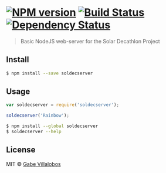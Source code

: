 #  [![NPM version][npm-image]][npm-url] [![Build Status][travis-image]][travis-url] [![Dependency Status][daviddm-url]][daviddm-image]

> Basic NodeJS web-server for the Solar Decathlon Project


## Install

```sh
$ npm install --save soldecserver
```


## Usage

```js
var soldecserver = require('soldecserver');

soldecserver('Rainbow');
```

```sh
$ npm install --global soldecserver
$ soldecserver --help
```


## License

MIT © [Gabe Villalobos]()


[npm-url]: https://npmjs.org/package/soldecserver
[npm-image]: https://badge.fury.io/js/soldecserver.svg
[travis-url]: https://travis-ci.org/gabevillalobos/soldecserver
[travis-image]: https://travis-ci.org/gabevillalobos/soldecserver.svg?branch=master
[daviddm-url]: https://david-dm.org/gabevillalobos/soldecserver.svg?theme=shields.io
[daviddm-image]: https://david-dm.org/gabevillalobos/soldecserver
